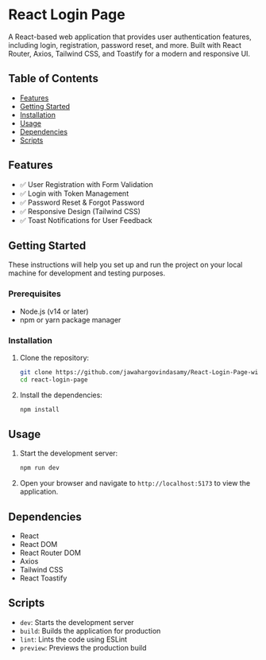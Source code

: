 # React Login Page

A React-based web application that provides user authentication features, including login, registration, password reset, and more. Built with React Router, Axios, Tailwind CSS, and Toastify for a modern and responsive UI.

## Table of Contents

- [Features](#features)
- [Getting Started](#getting-started)
- [Installation](#installation)
- [Usage](#usage)
- [Dependencies](#dependencies)
- [Scripts](#scripts)

## Features

- ✅ User Registration with Form Validation
- ✅ Login with Token Management
- ✅ Password Reset & Forgot Password
- ✅ Responsive Design (Tailwind CSS)
- ✅ Toast Notifications for User Feedback

## Getting Started

These instructions will help you set up and run the project on your local machine for development and testing purposes.

### Prerequisites

- Node.js (v14 or later)
- npm or yarn package manager

### Installation

1. Clone the repository:
   ```bash
   git clone https://github.com/jawahargovindasamy/React-Login-Page-with-Forgot-Password
   cd react-login-page
   ```

2. Install the dependencies:
   ```bash
   npm install
   ```

## Usage

1. Start the development server:
   ```bash
   npm run dev
   ```

2. Open your browser and navigate to `http://localhost:5173` to view the application.


## Dependencies

- React
- React DOM
- React Router DOM
- Axios
- Tailwind CSS
- React Toastify

## Scripts

- `dev`: Starts the development server
- `build`: Builds the application for production
- `lint`: Lints the code using ESLint
- `preview`: Previews the production build

